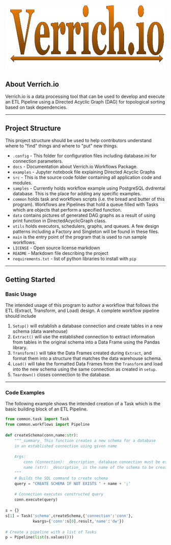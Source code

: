 # ![img](docs/static/verrich_io_logo.png)

## __About Verrich.io__
Verrich.io is a data processing tool that can be used to develop and execute an ETL Pipeline using a Directed Acyclic Graph (DAG) for topological sorting based on task dependencies.

---
## __Project Structure__
This project structure should be used to help contributors understand where to "find" things and where to "put" new things. 

*   `.config` - This folder for configuration files including database.ini for connection parameters.
*   `docs` - Documentation about Verrich.io Workflows Package.
*   `examples` - Jupyter notebook file explaining Directed Acyclic Graphs
*   `src` - This is the source code folder containing all application code and modules.
*    `samples` - Currently holds workflow example using PostgreSQL dvdrental database. This is the place for adding any specific examples.
* `common` holds task and workflows scripts (i.e. the bread and butter of this program). Workflows are Pipelines that hold a queue filled with Tasks which are objects that perform a specified function.
* `data` contains pictures of generated DAG graphs as a result of using print function in DirectedAcyclicGraph class.
* `utils` holds executors, schedulers, graphs, and queues. A few design patterns including a Factory and Singleton will be found in these files.
*  `main` is the entry point of the program that is used to run sample workflows.
*  `LICENSE` - Open source license markdown
*  `README` - Markdown file describing the project
*   `requirements.txt` - list of python libraries to install with `pip` 

---

## __Getting Started__

### __Basic Usage__
The intended usage of this program to author a workflow that follows the ETL (Extract, Transform, and Load) design. A complete workflow pipeline should include 

1. `Setup()` will establish a database connection and create tables in a new schema (data warehouse)
2. `Extract()` will use the established connection to extract information from tables in the original schema into a Data Frame using the Pandas library.
3. `Transform()` will take the Data Frames created during `Extract`, and format them into a structure that matches the data warehouse schema.
4. `Load()` will take the formatted Data Frames from the `Transform` and load into the new schema using the same connection as created in `setup`.
5. `Teardown()` closes connection to the database.
---
### Code Examples
The following example shows the intended creation of a Task which is the basic building block of an ETL Pipeline.
```python
from common.task import Task
from common.workflows import Pipeline

def createSchema(conn,name:str):
    """_summary_ This function creates a new schema for a database
    in an established connection using given name

    Args:
        conn (Connection): _description_ database connection must be established prior to calling this function
        name (str): _description_ is the name of the schema to be created
    """
    # Builds the SQL command to create schema
    query = "CREATE SCHEMA IF NOT EXISTS " + name + ';'
     
    # Connection executes constructed query 
    conn.execute(query) 

s = {}
s[1] = Task('schema',createSchema,{'connection':'conn'},
            kwargs={'conn':s[0].result,'name':'dw'})

# Create a pipeline with a list of Tasks
p = Pipeline(list(s.values()))
```

